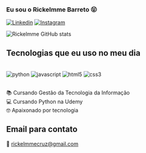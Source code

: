 ### Eu sou o Rickelmme Barreto 😝

[![Linkedin](https://img.shields.io/badge/LinkedIn-0077B5?style=for-the-badge&logo=linkedin&logoColor=white)](https://www.linkedin.com/in/rickelmme-barreto-235733263/)
[![Instagram](https://img.shields.io/badge/Instagram-E4405F?style=for-the-badge&logo=instagram&logoColor=white)](https://instagram.com/rickcruz.ofc)

![Rickelmme GitHub stats](https://github-readme-stats.vercel.app/api?username=rickelmme&show_icons=true&theme=radical&locale=pt-br)

## Tecnologias que eu uso no meu dia

<div style="display: inline_block"><br/>
  <img align="center" alt="python" src="https://img.shields.io/badge/Python-14354C?style=for-the-badge&logo=python&logoColor=white"/>
  <img align="center" alt="javascript" src="https://img.shields.io/badge/JavaScript-F7DF1E?style=for-the-badge&logo=javascript&logoColor=black"/>
  <img align="center" alt="html5" src="https://img.shields.io/badge/HTML5-E34F26?style=for-the-badge&logo=html5&logoColor=white"/>
  <img align="center" alt="css3" src="https://img.shields.io/badge/CSS3-1572B6?style=for-the-badge&logo=css3&logoColor=white"/>
</div><br>

📚 Cursando Gestão da Tecnologia da  Informação<br>
💻 Cursando Python na Udemy<br>
🤓 Apaixonado por tecnologia

## Email para contato

📌 rickelmmecruz@gmail.com
